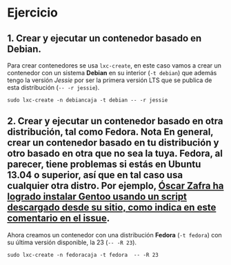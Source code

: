 # Ejercicio
## 1. Crear y ejecutar un contenedor basado en Debian.

Para crear contenedores se usa `lxc-create`, en este caso vamos a crear un contenedor con un sistema **Debian** en su interior (`-t debian`) que además tengo la versión _Jessie_ por ser la primera versión LTS que se publica de esta distribución (`-- -r jessie`).

```
sudo lxc-create -n debiancaja -t debian -- -r jessie
```

## 2. Crear y ejecutar un contenedor basado en otra distribución, tal como Fedora. Nota En general, crear un contenedor basado en tu distribución y otro basado en otra que no sea la tuya. Fedora, al parecer, tiene problemas si estás en Ubuntu 13.04 o superior, así que en tal caso usa cualquier otra distro. Por ejemplo, [Óscar Zafra ha logrado instalar Gentoo usando un script descargado desde su sitio, como indica en este comentario en el issue](https://github.com/IV-GII/GII-2013/issues/87#issuecomment-28639976).

Ahora creamos un contenedor con una distribución **Fedora** (`-t fedora`) con su última versión disponible, la 23 (`-- -R 23`).

```
sudo lxc-create -n fedoracaja -t fedora  -- -R 23
```
